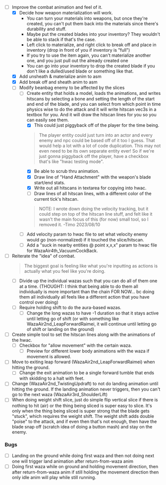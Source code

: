 - [ ] Improve the combat animation and feel of it.
    - [x] Decide how weapon materialization will work.
        - You can turn your materials into weapons, but once they're created, you can't put them back into the materials since there's durability and stuff.
        - Maybe put the created blades into your inventory? They wouldn't be able to stack if that's the case.
        - Left click to materialize, and right click to break off and place in inventory (drop in front of you if inventory is "full")
        - If you try to use the item again, you can't materialize another one, and you just pull out the already created one
        - You can go into your inventory to drop the created blade if you don't like a dulled/used blade or something like that.
    - [x] Add unsheath & materialize anim to asm
    - [x] Add break off and sheath anim to asm
    - [ ] Modify beanbag enemy to be affected by the slices
        - [ ] Create entity that holds a model, loads the animations, and writes hitscans by selecting a bone and setting the length of the start and end of the blade, and you can select from which point in time physics wise to do the attack and it will write hitscan vec3s in a textbox for you. And it will draw the hitscan lines for you so you can easily see them.
            - [x] This could just piggyback off of the player for the time being.
            > The player entity could just turn into an actor and every enemy and npc could be based off of it too I guess. That would help a lot with a lot of code duplication. This may not even need to be its own separate entity ever!
            > So if we're just gonna piggyback off the player, have a checkbox that's like "hwac testing mode".
            - [x] Be able to scrub thru animation.
            - [x] Draw line of "Hand Attachment" with the weapon's blade start/end stats.
            - [x] Write out all hitscans in textarea for copying into hwac.
            - [ ] Draw lines of all hitscan lines, with a different color of the current tick's hitscan.
            > NOTE: I wrote down doing the velocity tracking, but it could step on top of the hitscan line stuff, and felt like it wasn't the main focus of this (for now) small tool, so I removed it.  -Timo 2023/08/10
        - [ ] Add velocity param to hwac file to set what velocity enemy would go (non-normalized) if it touched the slice/hitscan.
        - [ ] Add a "suck in nearby entities @ point x,x,x" param to hwac file for WazaAir4th_VacuumCockBack.

- [ ] Reiterate the "idea" of combat.
    > The biggest goal is feeling like what you're inputting as actions is actually what you feel like you're doing.
    - [ ] Divide up the individual wazas such that you can do all of them one at a time. (THOUGHT: I think that being able to do them all individually is more important than the chain FOR NOW... bc doing them all individually all feels like a different action that you have control over doing)
    - [ ] Require holding shift to do the aura-based wazas.
        - [ ] Change the long wazas to have -1 duration so that it stays active until letting go of shift (or with something like WazaAir2nd_LeapForwardRaimei, it will continue until letting go of shift or landing on the ground)

- [ ] Create simple tool to set the hitscan lines along with the animations of the hwac.
    - [ ] Checkbox for "allow movement" with the certain waza.
        - [ ] Preview for different lower body animations with the waza if movement is allowed.

- [ ] Move to exiting leap forward (WazaAir2nd_LeapForwardRaimei) when hitting the ground.
    - [ ] Change the exit animation to be a single forward tumble that ends with skidding to a halt with feet.
- [ ] Change (WazaAir2nd_TwistingUpdraft) to not do landing animation until hitting the ground. If the landing animation never triggers, then you can't go to the next waza (WazaAir3rd_ShoulderLift)
- [ ] When doing weight shift slice, just do simple flip vertical slice if there is nothing to hit (air) or the thing being sliced is super easy to slice. It's only when the thing being sliced is super strong that the blade gets "stuck", which requires the weight shift. The weight shift adds double "poise" to the attack, and if even then that's not enough, then have the blade snap off (scratch idea of doing a button mash) and stay on the enemy.

### Bugs
- [ ] Landing on the ground while doing first waza and then not doing next one will trigger land animation after return-from-waza anim
- [ ] Doing first waza while on ground and holding movement direction, then after return-from-waza anim if still holding the movement direction then only idle anim will play while still running.